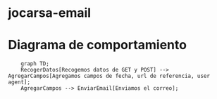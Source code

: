 # jocarsa-email

# Diagrama de comportamiento

```mermaid
    graph TD;
    RecogerDatos[Recogemos datos de GET y POST] --> AgregarCampos[Agregamos campos de fecha, url de referencia, user agent];
    AgregarCampos --> EnviarEmail[Enviamos el correo];
```
